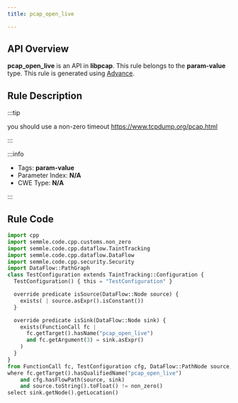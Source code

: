 ```yaml
---
title: pcap_open_live

---
```



## API Overview
**pcap_open_live** is an API in **libpcap**. This rule belongs to the **param-value** type. This rule is generated using [Advance](../../tools/Advance).
## Rule Description

:::tip

you should use a non-zero timeout
https://www.tcpdump.org/pcap.html

:::

:::info

- Tags: **param-value**
- Parameter Index: **N/A**
- CWE Type: **N/A**

:::

## Rule Code
```python
import cpp
import semmle.code.cpp.customs.non_zero
import semmle.code.cpp.dataflow.TaintTracking
import semmle.code.cpp.dataflow.DataFlow
import semmle.code.cpp.security.Security
import DataFlow::PathGraph
class TestConfiguration extends TaintTracking::Configuration {
  TestConfiguration() { this = "TestConfiguration" }

  override predicate isSource(DataFlow::Node source) {
    exists( | source.asExpr().isConstant())
  }

  override predicate isSink(DataFlow::Node sink) {
    exists(FunctionCall fc |
      fc.getTarget().hasName("pcap_open_live")
      and fc.getArgument(3) = sink.asExpr()
    )
  }
}
from FunctionCall fc, TestConfiguration cfg, DataFlow::PathNode source, DataFlow::PathNode sink
where fc.getTarget().hasQualifiedName("pcap_open_live")
    and cfg.hasFlowPath(source, sink)
    and source.toString().toFloat() != non_zero()
select sink.getNode().getLocation()
```